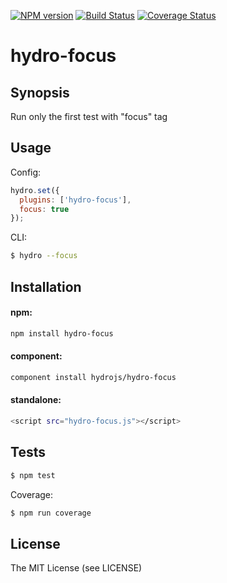 [![NPM
version](https://badge.fury.io/js/hydro-focus.png)](http://badge.fury.io/js/hydro-focus)
[![Build Status](https://secure.travis-ci.org/hydrojs/hydro-focus.png)](http://travis-ci.org/hydrojs/hydro-focus)
[![Coverage Status](https://coveralls.io/repos/hydrojs/hydro-focus/badge.png?branch=master)](https://coveralls.io/r/hydrojs/hydro-focus?branch=master)

# hydro-focus

## Synopsis

Run only the first test with "focus" tag

## Usage

Config:

```js
hydro.set({
  plugins: ['hydro-focus'],
  focus: true
});
```

CLI:

```bash
$ hydro --focus
```

## Installation

#### npm:

```bash
npm install hydro-focus
```

#### component:

```bash
component install hydrojs/hydro-focus
```

#### standalone:

```bash
<script src="hydro-focus.js"></script>
```

## Tests

```bash
$ npm test
```

Coverage:

```bash
$ npm run coverage
```

## License

The MIT License (see LICENSE)
